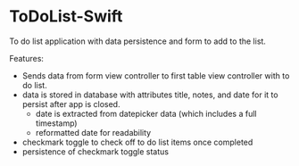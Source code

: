 # ToDoList-Swift
To do list application with data persistence and form to add to the list.

Features:
- Sends data from form view controller to first table view controller with to do list. 
- data is stored in database with attributes title, notes, and date for it to persist after app is closed.
  - date is extracted from datepicker data (which includes a full timestamp)
  - reformatted date for readability
- checkmark toggle to check off to do list items once completed
- persistence of checkmark toggle status
